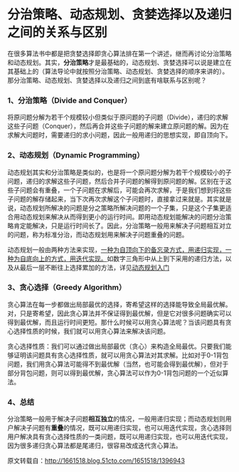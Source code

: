 # 分治策略、动态规划、贪婪选择以及递归之间的关系与区别

在很多算法书中都是把贪婪选择即贪心算法排在第一个讲述，继而再讨论分治策略和动态规划。其实，**分治策略**才是最基础的，动态规划、贪婪选择可以说是建立在其基础上的（算法导论中就按照分治策略、动态规划、贪婪选择的顺序来讲的）。那分治策略、动态规划、贪婪选择以及递归之间到底有啥联系与区别呢？

###  1、分治策略（Divide and Conquer）

 将原问题分解为若干个规模较小但类似于原问题的子问题（Divide），递归的求解这些子问题（Conquer），然后再合并这些子问题的解来建立原问题的解。因为在求解大问题时，需要递归的求小问题，因此一般用递归的思想实现，即自顶向下。

### 2、动态规划（Dynamic Programming）

动态规划其实和分治策略是类似的，也是将一个原问题分解为若干个规模较小的子问题，递归的求解这些子问题，然后合并子问题的解得到原问题的解。区别在于这些子问题会有重叠，一个子问题在求解后，可能会再次求解，于是我们想到将这些子问题的解存储起来，当下次再次求解这个子问题时，直接拿过来就是。其实就是说，动态规划所解决的问题是分之策略所解决问题的一个子集，只是这个子集更适合用动态规划来解决从而得到更小的运行时间。即用动态规划能解决的问题分治策略肯定能解决，只是运行时间长了。因此，分治策略一般用来解决子问题相互对立的问题，称为标准分治，而动态规划用来解决子问题重叠的问题。

动态规划一般由两种方法来实现，<u>一种为自顶向下的备忘录方式，用递归实现，一种为自底向上的方式，用迭代实现。</u>如数字三角形中从上到下采用的递归方法，以及从最后一层不断往上选择累加的方法，详见[动态规划入门](./dt.md)

### 3、贪心选择（Greedy Algorithm）

贪心算法在每一步都做出局部最优的选择，寄希望这样的选择能导致全局最优解。对，只是寄希望，因此贪心算法并不保证得到最优解，但是它对很多问题确实可以得到最优解，而且运行时间更短。那什么时候可以用贪心算法呢？当该问题具有贪心选择性质的时候，我们就可以用贪心算法来解决该问题。

贪心选择性质：我们可以通过做出局部最优（贪心）来构造全局最优。只要我们能够证明该问题具有贪心选择性质，就可以用贪心算法对其求解。比如对于0-1背包问题，我们用贪心算法可能得不到最优解（当然，也可能会得到最优解），但对于部分背包问题，则可以得到最优解，贪心算法可以作为0-1背包问题的一个近似算法。

### 4、总结

 分治策略一般用于解决子问题**相互独立**的情况，一般用递归实现；而动态规划则用户解决子问题有**重叠**的情况，既可以用递归实现，也可以用迭代实现，贪心选择则用户解决具有贪心选择性质的一类问题，既可以用递归实现，也可以用迭代实现，因为很多递归贪心算法都是尾递归，很容易改成迭代贪心算法。



原文转载自：http://1661518.blog.51cto.com/1651518/1396943